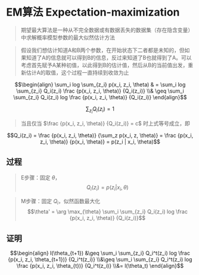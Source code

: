 # EM算法 Expectation-maximization

>期望最大算法是一种从不完全数据或有数据丢失的数据集（存在隐含变量）中求解概率模型参数的最大似然估计方法

>假设我们想估计知道A和B两个参数，在开始状态下二者都是未知的，但如果知道了A的信息就可以得到B的信息，反过来知道了B也就得到了A。可以考虑首先赋予A某种初值，以此得到B的估计值，然后从B的当前值出发，重新估计A的取值，这个过程一直持续到收敛为止

$$\begin{align} \sum_i log \sum_{z_i} p(x_i, z_i, \theta) & = \sum_i log \sum_{z_i} Q_i(z_i) \frac {p(x_i, z_i, \theta)} {Q_i(z_i)} \\& \geq \sum_i \sum_{z_i} Q_i(z_i) log \frac {p(x_i, z_i, \theta)} {Q_i(z_i)} \end{align}$$

$$\sum_{z_i} Q_i(z_i) = 1$$

>当且仅当 $\frac {p(x_i, z_i, \theta)} {Q_i(z_i)} = c$ 时上式等号成立，即

$$Q_i(z_i) = \frac {p(x_i, z_i, \theta)} {\sum_z p(x_i, z, \theta)} = \frac {p(x_i, z_i, \theta)} {p(x_i, \theta)} = p(z_i | x_i, \theta)$$

## 过程

>E步骤：固定 $\theta$，
>$$Q_i(z_i) = p(z_i | x_i, \theta)$$

>M步骤：固定 $Q_i$，似然函数最大化
>$$\theta' = \arg \max_{\theta} \sum_i \sum_{z_i} Q_i(z_i) log \frac {p(x_i, z_i, \theta)} {Q_i(z_i)}$$

## 证明

$$\begin{align} l(\theta_{t+1}) &\geq \sum_i \sum_{z_i} Q_i^t(z_i) log \frac {p(x_i, z_i, \theta_{t+1})} {Q_i^t(z_i)} \\&\geq \sum_i \sum_{z_i} Q_i^t(z_i) log \frac {p(x_i, z_i, \theta_{t})} {Q_i^t(z_i)} \\&= l(\theta_t) \end{align}$$
